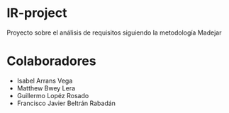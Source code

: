 # IR-project
Proyecto sobre el análisis de requisitos siguiendo la metodología Madejar
# Colaboradores
- Isabel Arrans Vega
- Matthew Bwey Lera
- Guillermo Lopéz Rosado
- Francisco Javier Beltrán Rabadán

